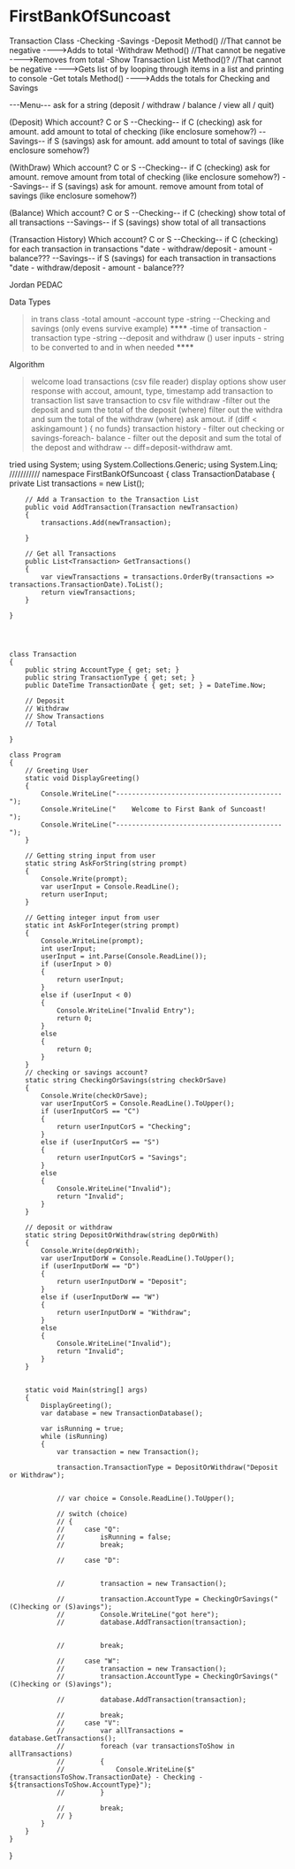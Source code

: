 # FirstBankOfSuncoast

Transaction Class
-Checking
-Savings
-Deposit Method() //That cannot be negative
---->Adds to total
-Withdraw Method() //That cannot be negative
---->Removes from total
-Show Transaction List Method()? //That cannot be negative
---->Gets list of by looping through items in a list and printing to console
-Get totals Method()
---->Adds the totals for Checking and Savings

---Menu---
ask for a string
(deposit / withdraw / balance / view all / quit)

(Deposit)
Which account? C or S
--Checking--
if C (checking) ask for amount.
add amount to total of checking (like enclosure somehow?)
--Savings--
if S (savings) ask for amount.
add amount to total of savings (like enclosure somehow?)

(WithDraw)
Which account? C or S
--Checking--
if C (checking) ask for amount.
remove amount from total of checking (like enclosure somehow?)
--Savings--
if S (savings) ask for amount.
remove amount from total of savings (like enclosure somehow?)

(Balance)
Which account? C or S
--Checking--
if C (checking) show total of all transactions
--Savings--
if S (savings) show total of all transactions

(Transaction History)
Which account? C or S
--Checking--
if C (checking) for each transaction in transactions "date - withdraw/deposit - amount - balance???
--Savings--
if S (savings) for each transaction in transactions "date - withdraw/deposit - amount - balance???

Jordan PEDAC

Data Types

> in trans class
> -total amount
> -account type -string --Checking and savings (only evens survive example) **\*\*\*\***
> -time of transaction
> -transaction type -string --deposit and withdraw ()
> user inputs - string to be converted to and in when needed **\*\*\*\***

Algorithm

> welcome
> load transactions (csv file reader)
> display options
> show user response with accout, amount, type, timestamp
> add transaction to transaction list
> save transaction to csv file
> withdraw -filter out the deposit and sum the total of the deposit (where)
> filter out the withdra and sum the total of the withdraw (where)
> ask amout. if (diff < askingamount ) { no funds}
> transaction history - filter out checking or savings-foreach-
> balance - filter out the deposit and sum the total of the depost and withdraw
> -- diff=deposit-withdraw amt.

tried
using System;
using System.Collections.Generic;
using System.Linq;
///////////
namespace FirstBankOfSuncoast
{
class TransactionDatabase
{
private List<Transaction> transactions = new List<Transaction>();

        // Add a Transaction to the Transaction List
        public void AddTransaction(Transaction newTransaction)
        {
            transactions.Add(newTransaction);

        }

        // Get all Transactions
        public List<Transaction> GetTransactions()
        {
            var viewTransactions = transactions.OrderBy(transactions => transactions.TransactionDate).ToList();
            return viewTransactions;
        }

    }




    class Transaction
    {
        public string AccountType { get; set; }
        public string TransactionType { get; set; }
        public DateTime TransactionDate { get; set; } = DateTime.Now;

        // Deposit
        // Withdraw
        // Show Transactions
        // Total

    }

    class Program
    {
        // Greeting User
        static void DisplayGreeting()
        {
            Console.WriteLine("------------------------------------------");
            Console.WriteLine("    Welcome to First Bank of Suncoast!    ");
            Console.WriteLine("------------------------------------------");
        }

        // Getting string input from user
        static string AskForString(string prompt)
        {
            Console.Write(prompt);
            var userInput = Console.ReadLine();
            return userInput;
        }

        // Getting integer input from user
        static int AskForInteger(string prompt)
        {
            Console.WriteLine(prompt);
            int userInput;
            userInput = int.Parse(Console.ReadLine());
            if (userInput > 0)
            {
                return userInput;
            }
            else if (userInput < 0)
            {
                Console.WriteLine("Invalid Entry");
                return 0;
            }
            else
            {
                return 0;
            }
        }
        // checking or savings account?
        static string CheckingOrSavings(string checkOrSave)
        {
            Console.Write(checkOrSave);
            var userInputCorS = Console.ReadLine().ToUpper();
            if (userInputCorS == "C")
            {
                return userInputCorS = "Checking";
            }
            else if (userInputCorS == "S")
            {
                return userInputCorS = "Savings";
            }
            else
            {
                Console.WriteLine("Invalid");
                return "Invalid";
            }
        }

        // deposit or withdraw
        static string DepositOrWithdraw(string depOrWith)
        {
            Console.Write(depOrWith);
            var userInputDorW = Console.ReadLine().ToUpper();
            if (userInputDorW == "D")
            {
                return userInputDorW = "Deposit";
            }
            else if (userInputDorW == "W")
            {
                return userInputDorW = "Withdraw";
            }
            else
            {
                Console.WriteLine("Invalid");
                return "Invalid";
            }
        }


        static void Main(string[] args)
        {
            DisplayGreeting();
            var database = new TransactionDatabase();

            var isRunning = true;
            while (isRunning)
            {
                var transaction = new Transaction();

                transaction.TransactionType = DepositOrWithdraw("Deposit or Withdraw");


                // var choice = Console.ReadLine().ToUpper();

                // switch (choice)
                // {
                //     case "Q":
                //         isRunning = false;
                //         break;

                //     case "D":


                //         transaction = new Transaction();

                //         transaction.AccountType = CheckingOrSavings("(C)hecking or (S)avings");
                //         Console.WriteLine("got here");
                //         database.AddTransaction(transaction);


                //         break;

                //     case "W":
                //         transaction = new Transaction();
                //         transaction.AccountType = CheckingOrSavings("(C)hecking or (S)avings");

                //         database.AddTransaction(transaction);

                //         break;
                //     case "V":
                //         var allTransactions = database.GetTransactions();
                //         foreach (var transactionsToShow in allTransactions)
                //         {
                //             Console.WriteLine($"{transactionsToShow.TransactionDate} - Checking - ${transactionsToShow.AccountType}");
                //         }

                //         break;
                // }
            }
        }
    }

}
